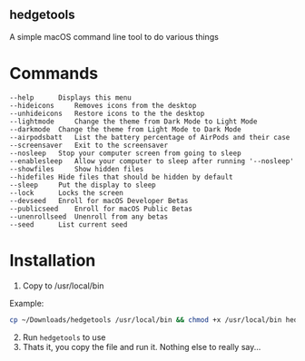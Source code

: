## hedgetools
A simple macOS command line tool to do various things

# Commands
	--help		Displays this menu
	--hideicons 	Removes icons from the desktop
	--unhideicons   Restore icons to the the desktop
	--lightmode 	Change the theme from Dark Mode to Light Mode
	--darkmode 	Change the theme from Light Mode to Dark Mode
	--airpodsbatt   List the battery percentage of AirPods and their case
	--screensaver 	Exit to the screensaver
	--nosleep 	Stop your computer screen from going to sleep
	--enablesleep	Allow your computer to sleep after running '--nosleep'
	--showfiles     Show hidden files
	--hidefiles	Hide files that should be hidden by default
	--sleep 	Put the display to sleep
	--lock		Locks the screen
	--devseed	Enroll for macOS Developer Betas
	--publicseed	Enroll for macOS Public Betas
	--unenrollseed	Unenroll from any betas
	--seed		List current seed


# Installation
1. Copy to /usr/local/bin

Example:
```sh
cp ~/Downloads/hedgetools /usr/local/bin && chmod +x /usr/local/bin hedgetools
```
2. Run `hedgetools` to use
3. Thats it, you copy the file and run it. Nothing else to really say... 
